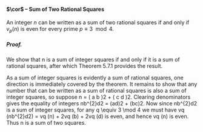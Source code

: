 #### $\cor$ – Sum of Two Rational Squares
An integer $n$ can be written as a sum of two rational squares if and only if $v_{p}(n)$ 
is even for every prime $p \equiv 3 \mod 4$.

##### *Proof.*
We show that n is a sum of integer squares if and only if it is a sum of rational 
squares, after which Theorem 5.7.1 provides the result.

As a sum of integer squares is evidently a sum of rational squares, one direction 
is immediately covered by the theorem. It remains to show that any number that can 
be written as a sum of rational squares is also a sum of integer squares, so suppose 
n = ( a 
b 
)2 + ( c 
d 
)2. Clearing denominators gives the equality of integers 
nb^{2}d2 = (ad)2 + (bc)2. 
Now since nb^{2}d2 is a sum of integer squares, for any q \equiv 3 \mod 4 we must have 
vq (nb^{2}d2) = vq (n) + 2vq (b) + 2vq (d) 
is even, and hence vq (n) is even. Thus n is a sum of two squares.